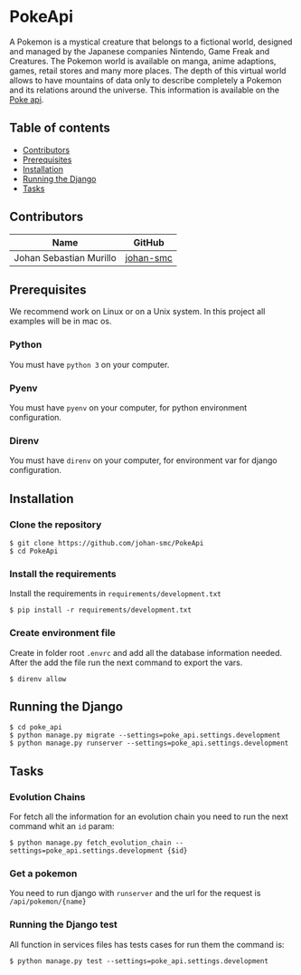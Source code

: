 # PokeApi

A Pokemon is a mystical creature that belongs to a fictional world, designed
and managed by the Japanese companies Nintendo, Game Freak and
Creatures. The Pokemon world is available on manga, anime adaptions, games,
retail stores and many more places.
The depth of this virtual world allows to have mountains of data only to describe
completely a Pokemon and its relations around the universe. This information is
available on the [Poke api](https://pokeapi.co/docs/v2.html).

## Table of contents

- [Contributors](#contributors)
- [Prerequisites](#prerequisites)
- [Installation](#installation)
- [Running the Django](#Running-the-Django)
- [Tasks](#gulp-tasks)

## Contributors
| Name                       | GitHub                                | 
| -------------------------- | ------------------------------------- | 
| Johan Sebastian Murillo | [johan-smc](https://github.com/johan-smc) | 

## Prerequisites

We recommend work on Linux or on a Unix system.
In this project all examples will be in mac os.

### Python

You must have `python 3` on your computer.

### Pyenv

You must have `pyenv` on your computer, for python environment configuration.

### Direnv

You must have `direnv` on your computer, for environment var for django configuration.

## Installation
### Clone the repository

```shell
$ git clone https://github.com/johan-smc/PokeApi
$ cd PokeApi
```

### Install the requirements

Install the requirements in `requirements/development.txt`

```shell
$ pip install -r requirements/development.txt
```

### Create environment file 

Create in folder root `.envrc` and add all the database information needed.
After the add the file run the next command to export the vars.

```shell
$ direnv allow
```

## Running the Django

```shell
$ cd poke_api
$ python manage.py migrate --settings=poke_api.settings.development
$ python manage.py runserver --settings=poke_api.settings.development
```


## Tasks

### Evolution Chains

For fetch all the information for an evolution chain you need to run the next command whit an `id` param:

```shell
$ python manage.py fetch_evolution_chain --settings=poke_api.settings.development {$id}
```

### Get a pokemon

You need to run django with `runserver` and the url for the request is `/api/pokemon/{name}`

### Running the Django test

All function in services files has tests cases for run them the command is:

```shell
$ python manage.py test --settings=poke_api.settings.development
``` 